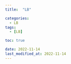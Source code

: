 ```yaml
---
title:  "LB" 

categories:
  - LB
tags:
  - [LB]

toc: true

date: 2022-11-14
last_modified_at: 2022-11-14
---
```


